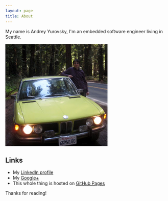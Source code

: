 ```yaml
---
layout: page
title: About
---
```


<p class="message">
My name is Andrey Yurovsky, I'm an embedded software engineer living in Seattle.
</p>

![Here's a photo](/assets/me.jpg)

## Links

* My [LinkedIn profile](https://www.linkedin.com/in/andreyyurovsky)
* My [Google+](https://plus.google.com/u/0/+AndreyYurovsky)
* This whole thing is hosted on [GitHub Pages](https://pages.github.com)

Thanks for reading!
